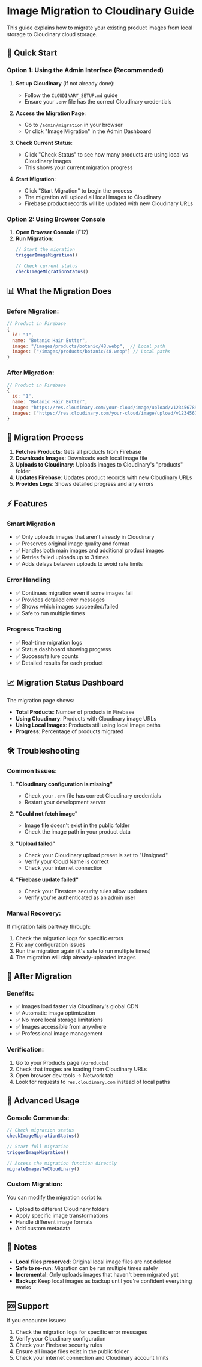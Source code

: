 # Image Migration to Cloudinary Guide

This guide explains how to migrate your existing product images from local storage to Cloudinary cloud storage.

## 🚀 Quick Start

### Option 1: Using the Admin Interface (Recommended)

1. **Set up Cloudinary** (if not already done):
   - Follow the `CLOUDINARY_SETUP.md` guide
   - Ensure your `.env` file has the correct Cloudinary credentials

2. **Access the Migration Page**:
   - Go to `/admin/migration` in your browser
   - Or click "Image Migration" in the Admin Dashboard

3. **Check Current Status**:
   - Click "Check Status" to see how many products are using local vs Cloudinary images
   - This shows your current migration progress

4. **Start Migration**:
   - Click "Start Migration" to begin the process
   - The migration will upload all local images to Cloudinary
   - Firebase product records will be updated with new Cloudinary URLs

### Option 2: Using Browser Console

1. **Open Browser Console** (F12)
2. **Run Migration**:
   ```javascript
   // Start the migration
   triggerImageMigration()
   
   // Check current status
   checkImageMigrationStatus()
   ```

## 📊 What the Migration Does

### **Before Migration:**
```javascript
// Product in Firebase
{
  id: "1",
  name: "Botanic Hair Butter",
  image: "/images/products/botanic/48.webp",  // Local path
  images: ["/images/products/botanic/48.webp"] // Local paths
}
```

### **After Migration:**
```javascript
// Product in Firebase
{
  id: "1", 
  name: "Botanic Hair Butter",
  image: "https://res.cloudinary.com/your-cloud/image/upload/v1234567890/products/botanic-48.webp",  // Cloudinary URL
  images: ["https://res.cloudinary.com/your-cloud/image/upload/v1234567890/products/botanic-48.webp"] // Cloudinary URLs
}
```

## 🔄 Migration Process

1. **Fetches Products**: Gets all products from Firebase
2. **Downloads Images**: Downloads each local image file
3. **Uploads to Cloudinary**: Uploads images to Cloudinary's "products" folder
4. **Updates Firebase**: Updates product records with new Cloudinary URLs
5. **Provides Logs**: Shows detailed progress and any errors

## ⚡ Features

### **Smart Migration**
- ✅ Only uploads images that aren't already in Cloudinary
- ✅ Preserves original image quality and format
- ✅ Handles both main images and additional product images
- ✅ Retries failed uploads up to 3 times
- ✅ Adds delays between uploads to avoid rate limits

### **Error Handling**
- ✅ Continues migration even if some images fail
- ✅ Provides detailed error messages
- ✅ Shows which images succeeded/failed
- ✅ Safe to run multiple times

### **Progress Tracking**
- ✅ Real-time migration logs
- ✅ Status dashboard showing progress
- ✅ Success/failure counts
- ✅ Detailed results for each product

## 📈 Migration Status Dashboard

The migration page shows:
- **Total Products**: Number of products in Firebase
- **Using Cloudinary**: Products with Cloudinary image URLs
- **Using Local Images**: Products still using local image paths
- **Progress**: Percentage of products migrated

## 🛠️ Troubleshooting

### **Common Issues:**

1. **"Cloudinary configuration is missing"**
   - Check your `.env` file has correct Cloudinary credentials
   - Restart your development server

2. **"Could not fetch image"**
   - Image file doesn't exist in the public folder
   - Check the image path in your product data

3. **"Upload failed"**
   - Check your Cloudinary upload preset is set to "Unsigned"
   - Verify your Cloud Name is correct
   - Check your internet connection

4. **"Firebase update failed"**
   - Check your Firestore security rules allow updates
   - Verify you're authenticated as an admin user

### **Manual Recovery:**

If migration fails partway through:
1. Check the migration logs for specific errors
2. Fix any configuration issues
3. Run the migration again (it's safe to run multiple times)
4. The migration will skip already-uploaded images

## 🎯 After Migration

### **Benefits:**
- ✅ Images load faster via Cloudinary's global CDN
- ✅ Automatic image optimization
- ✅ No more local storage limitations
- ✅ Images accessible from anywhere
- ✅ Professional image management

### **Verification:**
1. Go to your Products page (`/products`)
2. Check that images are loading from Cloudinary URLs
3. Open browser dev tools → Network tab
4. Look for requests to `res.cloudinary.com` instead of local paths

## 🔧 Advanced Usage

### **Console Commands:**
```javascript
// Check migration status
checkImageMigrationStatus()

// Start full migration
triggerImageMigration()

// Access the migration function directly
migrateImagesToCloudinary()
```

### **Custom Migration:**
You can modify the migration script to:
- Upload to different Cloudinary folders
- Apply specific image transformations
- Handle different image formats
- Add custom metadata

## 📝 Notes

- **Local files preserved**: Original local image files are not deleted
- **Safe to re-run**: Migration can be run multiple times safely
- **Incremental**: Only uploads images that haven't been migrated yet
- **Backup**: Keep local images as backup until you're confident everything works

## 🆘 Support

If you encounter issues:
1. Check the migration logs for specific error messages
2. Verify your Cloudinary configuration
3. Check your Firebase security rules
4. Ensure all image files exist in the public folder
5. Check your internet connection and Cloudinary account limits
